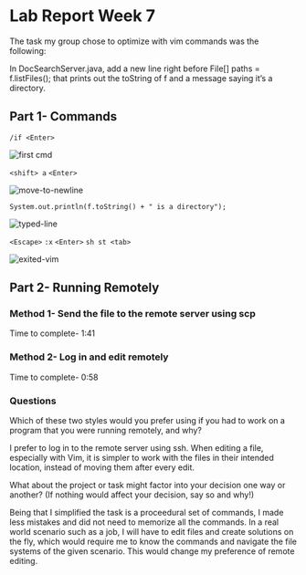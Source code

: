# Lab Report Week 7

The task my group chose to optimize with vim commands was the following:

In DocSearchServer.java, add a new line right before File[] paths = f.listFiles(); that prints out the toString of f and a message saying it’s a directory.

## Part 1- Commands
` /if <Enter> `

![first cmd](https://user-images.githubusercontent.com/70072541/201260888-4b60cfc1-cbbb-47ba-a951-af67d7beede4.png)

` <shift> a `
` <Enter> `


![move-to-newline](https://user-images.githubusercontent.com/70072541/201260913-37f67a78-5771-47c3-a7a6-ec2094854334.png)

` System.out.println(f.toString() + " is a directory"); `


![typed-line](https://user-images.githubusercontent.com/70072541/201260872-13d597c7-504e-45ce-bea5-56f2464e1d3c.png)

` <Escape> `
` :x `
` <Enter> `
` sh st <tab> `


![exited-vim](https://user-images.githubusercontent.com/70072541/201260855-c06226b5-f810-47fb-a7ae-62b3eed8ea12.png)


## Part 2- Running Remotely

### Method 1- Send the file to the remote server using scp
Time to complete- 1:41

### Method 2- Log in and edit remotely
Time to complete- 0:58

### Questions
Which of these two styles would you prefer using if you had to work on a program that you were running remotely, and why?

I prefer to log in to the remote server using ssh. When editing a file, especially with Vim, it is simpler to work with the files in their intended location, instead of moving them after every edit.

What about the project or task might factor into your decision one way or another? (If nothing would affect your decision, say so and why!)

Being that I simplified the task is a proceedural set of commands, I made less mistakes and did not need to memorize all the commands. In a real world scenario such as a job, I will have to edit files and create solutions on the fly, which would require me to know the commands and navigate the file systems of the given scenario. This would change my preference of remote editing.
